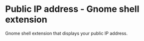 # Public IP address - Gnome shell extension
Gnome shell extension that displays your public IP address.
